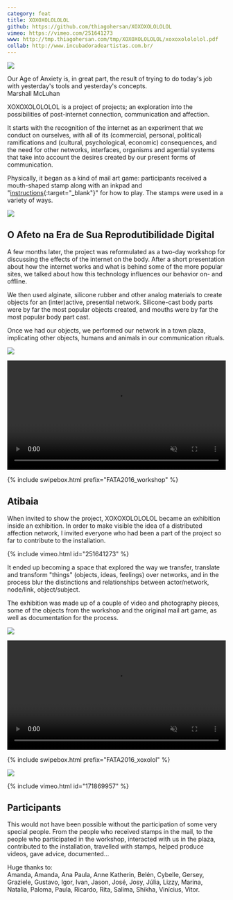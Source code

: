 ```yaml
---
category: feat
title: XOXOXOLOLOLOL
github: https://github.com/thiagohersan/XOXOXOLOLOLOL
vimeo: https://vimeo.com/251641273
www: http://tmp.thiagohersan.com/tmp/XOXOXOLOLOLOL/xoxoxolololol.pdf
collab: http://www.incubadoradeartistas.com.br/
---
```

![](/assets/projects/xoxoxolololol/envelope02.jpg)

<div class="quote">
  Our Age of Anxiety is, in great part, the result of trying to do today's job with yesterday's tools and yesterday's concepts.<br>
  <span class="quote-author">Marshall McLuhan</span>
</div>

XOXOXOLOLOLOL is a project of projects; an exploration into the possibilities of post-internet connection, communication and affection.

It starts with the recognition of the internet as an experiment that we conduct on ourselves, with all of its (commercial, personal, political) ramifications and (cultural, psychological, economic) consequences, and the need for other networks, interfaces, organisms and agential systems that take into account the desires created by our present forms of communication.

Physically, it began as a kind of mail art game: participants received a mouth-shaped stamp along with an inkpad and "[instructions](/assets/projects/xoxoxolololol/regras_A6.pdf){:target="_blank"}" for how to play. The stamps were used in a variety of ways.

![](/assets/projects/xoxoxolololol/envelope00.jpg)

## O Afeto na Era de Sua Reprodutibilidade Digital
A few months later, the project was reformulated as a two-day workshop for discussing the effects of the internet on the body. After a short presentation about how the internet works and what is behind some of the more popular sites, we talked about how this technology influences our behavior on- and offline.

We then used alginate, silicone rubber and other analog materials to create objects for an (inter)active, presential network. Silicone-cast body parts were by far the most popular objects created, and mouths were by far the most popular body part cast.

Once we had our objects, we performed our network in a town plaza, implicating other objects, humans and animals in our communication rituals.

![](/assets/projects/xoxoxolololol/FATA2016_workshop01.jpg)

<video loop autoplay muted width="100%">
  <source src="/assets/projects/xoxoxolololol/movWorkshop08.webm" type="video/webm">
  <source src="/assets/projects/xoxoxolololol/movWorkshop08.mp4" type="video/mp4">
</video>

{% include swipebox.html prefix="FATA2016_workshop" %}

## Atibaia
When invited to show the project, XOXOXOLOLOLOL became an exhibition inside an exhibition. In order to make visible the idea of a distributed affection network, I invited everyone who had been a part of the project so far to contribute to the installation.

{% include vimeo.html id="251641273" %}

It ended up becoming a space that explored the way we transfer, translate and transform "things" (objects, ideas, feelings) over networks, and in the process blur the distinctions and relationships between actor/network, node/link, object/subject.

The exhibition was made up of a couple of video and photography pieces, some of the objects from the workshop and the original mail art game, as well as documentation for the process.

![](/assets/projects/xoxoxolololol/FATA2016_xoxolol00.jpg)

<video loop autoplay muted width="100%">
  <source src="/assets/projects/xoxoxolololol/movFATA03.webm" type="video/webm">
  <source src="/assets/projects/xoxoxolololol/movFATA03.mp4" type="video/mp4">
</video>

{% include swipebox.html prefix="FATA2016_xoxolol" %}

![](/assets/projects/xoxoxolololol/rules.jpg)

{% include vimeo.html id="171869957" %}

## Participants
This would not have been possible without the participation of some very special people. From the people who received stamps in the mail, to the people who participated in the workshop, interacted with us in the plaza, contributed to the installation, travelled with stamps, helped produce videos, gave advice, documented... 

Huge thanks to:  
Amanda, Amanda, Ana Paula, Anne Katherin, Belén, Cybelle, Gersey, Graziele, Gustavo, Igor, Ivan, Jason, José, Josy, Júlia, Lizzy, Marina, Natalia, Paloma, Paula, Ricardo, Rita, Salima, Shikha, Vinícius, Vitor.
